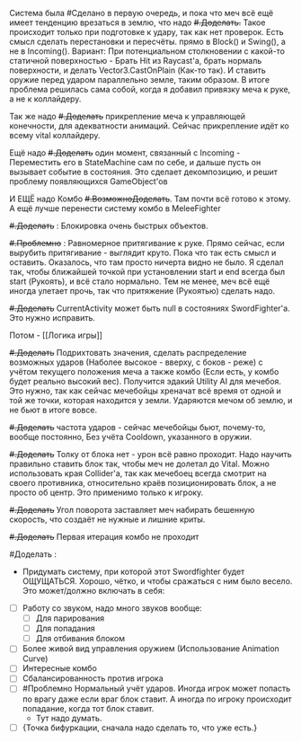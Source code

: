Система была #Сделано  в первую очередь, и пока что меч всё ещё имеет тенденцию врезаться в землю, что надо ~~#.Доделать.~~
	Такое происходит только при подготовке к удару, так как нет проверок.
	Есть смысл сделать перестановки и пересчёты. прямо в Block() и Swing(), а не в Incoming().
	Вариант: При потенциальном столкновении с какой-то статичной поверхностью - Брать Hit из Raycast'а, брать нормаль поверхности, и делать Vector3.CastOnPlain (Как-то так). И ставить оружие перед ударом параллельно земле, таким образом.
		В итоге проблема решилась сама собой, когда я добавил привязку меча к руке, а не к коллайдеру.

Так же надо ~~#.Доделать~~ прикрепление меча к управляющей конечности, для адекватности анимаций. Сейчас прикрепление идёт ко всему vital коллайдеру.

Ещё надо ~~#.Доделать~~ один момент, связанный с Incoming - Переместить его в StateMachine сам по себе, и дальше пусть он вызывает событие в состояния. Это сделает декомпозицию, и решит проблему появляющихся GameObject'ов

И ЕЩЁ надо Комбо ~~#.ВозможноДоделать~~. Там почти всё готово к этому. А ещё лучше перенести систему комбо в MeleeFighter

~~#.Доделать~~ : Блокировка очень быстрых объектов. 

~~#.Проблемно~~ : Равномерное притягивание к руке. Прямо сейчас, если вырубить притягивание - выглядит круто. Пока что так есть смысл и оставить.
	Оказалось, что там просто ничерта видно не было. Я сделал так, чтобы ближайшей точкой при установлении start и end всегда был start (Рукоять), и всё стало нормально. Тем не менее, меч всё ещё иногда улетает прочь, так что притяжение (Рукоятью) сделать надо.

~~#.Доделать~~ CurrentActivity может быть null в состояниях SwordFighter'а. Это нужно исправить.

Потом - [[Логика игры]]

~~#.Доделать~~ Подрихтовать значения, сделать распределение возможных ударов (Наболее высокое - вверху, с боков - реже) с учётом текущего положения меча а также комбо (Если есть, у комбо будет реально высокий вес). Получится эдакий Utility AI для мечебоя.
Это нужно, так как сейчас мечебойцы хреначат всё время от одной и той же точки, которая находится у земли. Ударяются мечом об землю, и не бьют в итоге вовсе.

~~#.Доделать~~ частота ударов - сейчас мечебойцы бьют, почему-то, вообще постоянно, Без учёта Cooldown, указанного в оружии.

~~#.Доделать~~ Толку от блока нет - урон всё равно проходит. Надо научить правильно ставить блок так, чтобы меч не долетал до Vital. Можно использовать края Collider'а, так как мечебоец всегда смотрит на своего противника, относительно краёв позиционировать блок, а не просто об центр.
	Это применимо только к игроку.

~~#.Доделать~~ Угол поворота заставляет меч набирать бешенную скорость, что создаёт не нужные и лишние криты.

~~#.Доделать~~ Первая итерация комбо не проходит

#Доделать :
- Придумать систему, при которой этот Swordfighter будет ОЩУЩАТЬСЯ. Хорошо, чётко, и чтобы сражаться с ним было весело. Это может/должно включать в себя:
- [ ] Работу со звуком, надо много звуков вообще:
	- [ ] Для парирования
	- [ ] Для попадания
	- [ ] Для отбивания блоком
- [ ] Более живой вид управления оружием (Использование Animation Curve)
- [ ] Интересные комбо
- [ ] Сбалансированность против игрока
- [ ] #Проблемно Нормальный учёт ударов. Иногда игрок может попасть по врагу даже если враг блок ставит. А иногда по игроку происходит попадание, когда тот блок ставит.
	- Тут надо думать.
- [ ] {Точка бифуркации, сначала надо сделать то, что уже есть.}